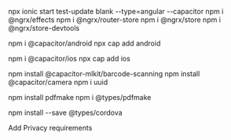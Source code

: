 npx ionic start test-update blank --type=angular --capacitor
npm i @ngrx/effects
npm i @ngrx/router-store
npm i @ngrx/store
npm i @ngrx/store-devtools

npm i @capacitor/android
npx cap add android

npm i @capacitor/ios
npx cap add ios

npm install @capacitor-mlkit/barcode-scanning
npm install @capacitor/camera
npm i uuid

npm install pdfmake
npm i @types/pdfmake  

npm install --save @types/cordova

<!-- NOT compatible with Capacitor 6

npm i cordova-plugin-crop  
npm i @ionic-native/crop
npm i @ionic-native/base64  -->

Add Privacy requirements


